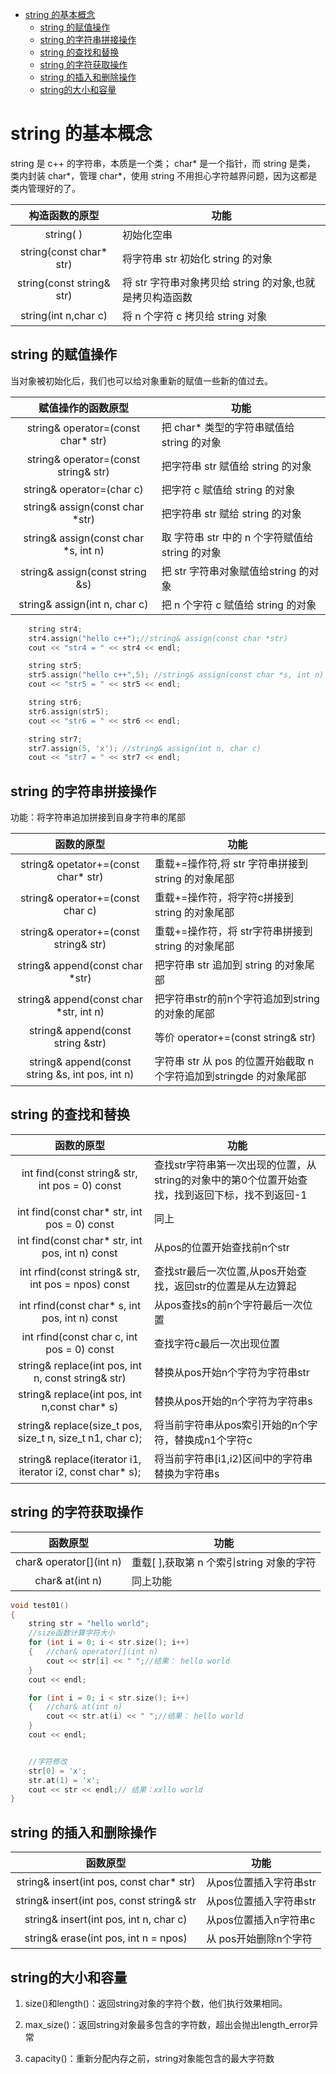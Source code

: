 
<!-- @import "[TOC]" {cmd="toc" depthFrom=1 depthTo=6 orderedList=false} -->

<!-- code_chunk_output -->

- [string 的基本概念](#string-的基本概念)
  - [string 的赋值操作](#string-的赋值操作)
  - [string 的字符串拼接操作](#string-的字符串拼接操作)
  - [string 的查找和替换](#string-的查找和替换)
  - [string 的字符获取操作](#string-的字符获取操作)
  - [string 的插入和删除操作](#string-的插入和删除操作)
  - [string的大小和容量](#string的大小和容量)

<!-- /code_chunk_output -->


# string 的基本概念
string 是 c++ 的字符串，本质是一个类；
char* 是一个指针，而 string 是类， 类内封装 char*，管理 char*，使用 string 不用担心字符越界问题，因为这都是类内管理好的了。

|构造函数的原型|	功能|
|:--:|--|
|string( )	                |初始化空串|
|string(const char* str)	|将字符串 str 初始化 string 的对象|
|string(const string& str)	|将 str 字符串对象拷贝给 string 的对象,也就是拷贝构造函数|
|string(int n,char c)	    |将 n 个字符 c 拷贝给 string 对象|

## string 的赋值操作
当对象被初始化后，我们也可以给对象重新的赋值一些新的值过去。

|赋值操作的函数原型	|功能|
|:--:|--|
|string& operator=(const char* str)	    |把 char* 类型的字符串赋值给 string 的对象|
|string& operator=(const string& str)	|把字符串 str 赋值给 string 的对象|
|string& operator=(char c)	            |把字符 c 赋值给 string 的对象|
|string& assign(const char *str)	    |把字符串 str 赋给 string 的对象|
|string& assign(const char *s, int n)	|取 字符串 str 中的 n 个字符赋值给 string 的对象|
|string& assign(const string &s)	    |把 str 字符串对象赋值给string 的对象|
|string& assign(int n, char c)	        |把 n 个字符 c 赋值给 string 的对象|


```cpp
	string str4;
	str4.assign("hello c++");//string& assign(const char *str)
	cout << "str4 = " << str4 << endl;

	string str5;
	str5.assign("hello c++",5); //string& assign(const char *s, int n)
	cout << "str5 = " << str5 << endl;

	string str6;
	str6.assign(str5);
	cout << "str6 = " << str6 << endl;

	string str7;
	str7.assign(5, 'x'); //string& assign(int n, char c)
	cout << "str7 = " << str7 << endl;
```

## string 的字符串拼接操作
功能：将字符串追加拼接到自身字符串的尾部

|函数的原型	|功能|
|:--:|--|
|string& opetator+=(const char* str)	|重载+=操作符,将 str 字符串拼接到 string 的对象尾部|
|string& operator+=(const char c)	    |重载+=操作符，将字符c拼接到 string 的对象尾部|
|string& operator+=(const string& str)	|重载+=操作符，将 str字符串拼接到 string 的对象尾部|
|string& append(const char *str)	    |把字符串 str 追加到 string 的对象尾部|
|string& append(const char *str, int n)	|把字符串str的前n个字符追加到string的对象的尾部|
|string& append(const string &str)	    |等价 operator+=(const string& str)|
|string& append(const string &s, int pos, int n)	|字符串 str 从 pos 的位置开始截取 n 个字符追加到stringde 的对象尾部|


## string 的查找和替换
|函数的原型|	功能|
|:--:|--|
|int find(const string& str, int pos = 0) const	|查找str字符串第一次出现的位置，从string的对象中的第0个位置开始查找，找到返回下标，找不到返回-1|
|int find(const char* str, int pos = 0) const	    |同上|
|int find(const char* str, int pos, int n) const	|从pos的位置开始查找前n个str|
|int rfind(const string& str, int pos = npos) const	|查找str最后一次位置,从pos开始查找，返回str的位置是从左边算起|
|int rfind(const char* s, int pos, int n) const	    |从pos查找s的前n个字符最后一次位置|
|int rfind(const char c, int pos = 0) const	        |查找字符c最后一次出现位置|
|string& replace(int pos, int n, const string& str)	|替换从pos开始n个字符为字符串str|
|string& replace(int pos, int n,const char* s)	    |替换从pos开始的n个字符为字符串s|
|string& replace(size_t pos, size_t n, size_t n1, char c);  |将当前字符串从pos索引开始的n个字符，替换成n1个字符c|
|string& replace(iterator i1, iterator i2, const char* s);  |将当前字符串[i1,i2)区间中的字符串替换为字符串s|

## string 的字符获取操作
|函数原型	|功能|
|:--:|--|
|char& operator[](int n)	|重载[ ],获取第 n 个索引string 对象的字符|
|char& at(int n)            |同上功能|

```cpp
void test01()
{
	string str = "hello world";
	//size函数计算字符大小
	for (int i = 0; i < str.size(); i++)
	{	//char& operator[](int n)
		cout << str[i] << " ";//结果： hello world
	}
	cout << endl;

	for (int i = 0; i < str.size(); i++)
	{	//char& at(int n)
		cout << str.at(i) << " ";//结果： hello world
	}
	cout << endl;


	//字符修改
	str[0] = 'x';
	str.at(1) = 'x';
	cout << str << endl;// 结果：xxllo world
}
```

## string 的插入和删除操作

|函数原型	|功能|
|:--:|--|
|string& insert(int pos, const char* str)	|从pos位置插入字符串str|
|string& insert(int pos, const string& str	|从pos位置插入字符串str|
|string& insert(int pos, int n, char c)	    |从pos位置插入n字符串c|
|string& erase(int pos, int n = npos)       |从 pos开始删除n个字符|

## string的大小和容量
1. size()和length()：返回string对象的字符个数，他们执行效果相同。

2. max_size()：返回string对象最多包含的字符数，超出会抛出length_error异常

3. capacity()：重新分配内存之前，string对象能包含的最大字符数

